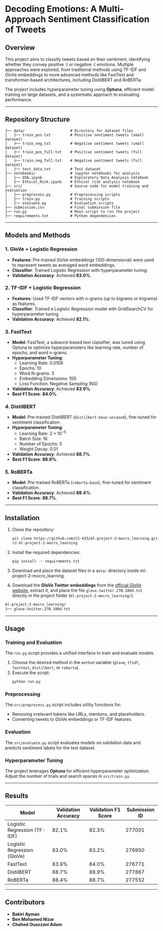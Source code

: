 
# **Decoding Emotions: A Multi-Approach Sentiment Classification of Tweets**

## **Overview**
This project aims to classify tweets based on their sentiment, identifying whether they convey positive :) or negative :( emotions. Multiple approaches were explored, from traditional methods using TF-IDF and GloVe embeddings to more advanced methods like FastText and transformer-based architectures, including DistilBERT and RoBERTa.

The project includes hyperparameter tuning using **Optuna**, efficient model training on large datasets, and a systematic approach to evaluating performance.

---

## **Repository Structure**

```
├── data/                     # Directory for dataset files
│   ├── train_pos.txt         # Positive sentiment tweets (small dataset)
│   ├── train_neg.txt         # Negative sentiment tweets (small dataset)
│   ├── train_pos_full.txt    # Positive sentiment tweets (full dataset)
│   ├── train_neg_full.txt    # Negative sentiment tweets (full dataset)
│   ├── test_data.txt         # Test dataset
├── notebooks/                # Jupyter notebooks for analysis
│   ├── EDA.ipynb             # Exploratory Data Analysis notebook
│   ├── Ethical_Risk.ipynb    # Ethical risk analysis notebook
├── src/                      # Source code for model training and evaluation
│   ├── preprocess.py         # Preprocessing scripts
│   ├── train.py              # Training scripts
│   ├── evaluate.py           # Evaluation scripts
├── submission.csv            # Final submission file
├── run.py                    # Main script to run the project
├── requirements.txt          # Python dependencies
```

---

## **Models and Methods**

### **1. GloVe + Logistic Regression**
- **Features**: Pre-trained GloVe embeddings (100-dimensional) were used to represent tweets as averaged word embeddings.
- **Classifier**: Trained Logistic Regression with hyperparameter tuning.
- **Validation Accuracy**: Achieved **83.0%**.

### **2. TF-IDF + Logistic Regression**
- **Features**: Used TF-IDF vectors with n-grams (up to bigrams or trigrams) as features.
- **Classifier**: Trained a Logistic Regression model with GridSearchCV for hyperparameter tuning.
- **Validation Accuracy**: Achieved **82.1%**.

### **3. FastText**
- **Model**: FastText, a subword-based text classifier, was tuned using Optuna to optimize hyperparameters like learning rate, number of epochs, and word n-grams.
- **Hyperparameter Tuning**:
  - Learning Rate: 0.0109
  - Epochs: 10
  - Word N-grams: 3
  - Embedding Dimensions: 100
  - Loss Function: Negative Sampling (NS)
- **Validation Accuracy**: Achieved **83.9%**.
- **Best F1 Score**: **84.0%**.

### **4. DistilBERT**
- **Model**: Pre-trained DistilBERT (`distilbert-base-uncased`), fine-tuned for sentiment classification.
- **Hyperparameter Tuning**:
  - Learning Rate: $2 \times 10^{-5}$
  - Batch Size: 16
  - Number of Epochs: 5
  - Weight Decay: 0.01
- **Validation Accuracy**: Achieved **88.7%**.
- **Best F1 Score**: **88.9%**.

### **5. RoBERTa**
- **Model**: Pre-trained RoBERTa (`roberta-base`), fine-tuned for sentiment classification.
- **Validation Accuracy**: Achieved **88.4%**.
- **Best F1 Score**: **88.7%**.

---

## **Installation**

1. Clone the repository:
   ```bash
   git clone https://github.com/CS-433/ml-project-2-mocro_learning.git
   cd ml-project-2-mocro_learning
   ```

2. Install the required dependencies:
   ```bash
   pip install -r requirements.txt
   ```

3. Download and place the dataset files in a `data/` directory inside ml-project-2-mocro_learning.


4. Download the **GloVe Twitter embeddings** from the [official GloVe website](https://nlp.stanford.edu/projects/glove/), extract it, and place the file `glove.twitter.27B.100d.txt` directly in the project folder (`ml-project-2-mocro_learning/`):
  ```bash
  ml-project-2-mocro_learning/
  ├── glove.twitter.27B.100d.txt
  ```

---

## **Usage**

### **Training and Evaluation**
The `run.py` script provides a unified interface to train and evaluate models.

1. Choose the desired method in the `method` variable (`glove`, `tfidf`, `fasttext`, `distilbert`, or `roberta`).
2. Execute the script:
   ```bash
   python run.py
   ```

### **Preprocessing**
The `src/preprocess.py` script includes utility functions for:
- Removing irrelevant tokens like URLs, mentions, and placeholders.
- Converting tweets to GloVe embeddings or TF-IDF features.

### **Evaluation**
The `src/evaluate.py` script evaluates models on validation data and predicts sentiment labels for the test dataset.

### **Hyperparameter Tuning**
The project leverages **Optuna** for efficient hyperparameter optimization. Adjust the number of trials and search spaces in `src/train.py`.

---

## **Results**

| **Model**        | **Validation Accuracy** | **Validation F1 Score** | **Submission ID** |
|-------------------|--------------------------|--------------------------|--------------------|
| Logistic Regression (TF-IDF) | 82.1%                   | 82.3%                   | 277001             |
| Logistic Regression (GloVe)  | 83.0%                   | 83.2%                   | 276950             |
| FastText         | 83.9%                   | 84.0%                   | 276771             |
| DistilBERT       | 88.7%                   | 88.9%                   | 277867             |
| RoBERTa          | 88.4%                   | 88.7%                   | 277552             |

---


## **Contributors**
- **Bakiri Ayman**
- **Ben Mohamed Nizar**
- **Chahed Ouazzani Adam**

